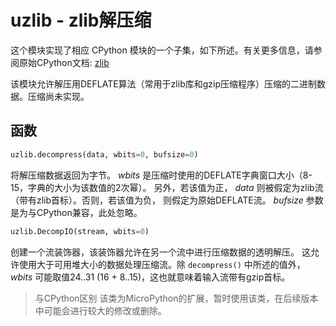 uzlib - zlib解压缩
==================================

这个模块实现了相应 CPython 模块的一个子集，如下所述。有关更多信息，请参阅原始CPython文档: [zlib](https://docs.python.org/zh-cn/3/library/zlib.html#module-zlib)

该模块允许解压用DEFLATE算法（常用于zlib库和gzip压缩程序）压缩的二进制数据。压缩尚未实现。

函数
---------

```python
uzlib.decompress(data, wbits=0, bufsize=0)
```
   将解压缩数据返回为字节。 *wbits* 是压缩时使用的DEFLATE字典窗口大小（8-15，字典的大小为该数值的2次幂）。
   另外，若该值为正， *data* 则被假定为zlib流（带有zlib首标）。否则，若该值为负，
   则假定为原始DEFLATE流。 *bufsize* 参数是为与CPython兼容，此处忽略。

```python
uzlib.DecompIO(stream, wbits=0)
```
   创建一个流装饰器，该装饰器允许在另一个流中进行压缩数据的透明解压。
   这允许使用大于可用堆大小的数据处理压缩流。除 `decompress()` 中所述的值外， *wbits* 可能取值24..31 (16 + 8..15)，这也就意味着输入流带有gzip首标。

> 与CPython区别
该类为MicroPython的扩展，暂时使用该类，在后续版本中可能会进行较大的修改或删除。